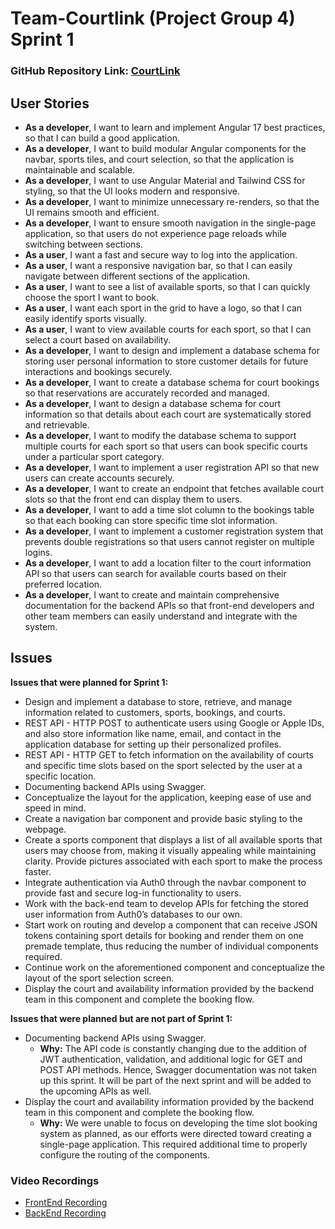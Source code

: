 # Team-Courtlink (Project Group 4) Sprint 1

### GitHub Repository Link: [CourtLink](https://github.com/Ashfaq-Ahmed-Mohammed/Team-CourtLink)

## User Stories

- **As a developer**, I want to learn and implement Angular 17 best practices, so that I can build a good application.
- **As a developer**, I want to build modular Angular components for the navbar, sports tiles, and court selection, so that the application is maintainable and scalable.
- **As a developer**, I want to use Angular Material and Tailwind CSS for styling, so that the UI looks modern and responsive.
- **As a developer**, I want to minimize unnecessary re-renders, so that the UI remains smooth and efficient.
- **As a developer**, I want to ensure smooth navigation in the single-page application, so that users do not experience page reloads while switching between sections.
- **As a user**, I want a fast and secure way to log into the application.
- **As a user**, I want a responsive navigation bar, so that I can easily navigate between different sections of the application.
- **As a user**, I want to see a list of available sports, so that I can quickly choose the sport I want to book.
- **As a user**, I want each sport in the grid to have a logo, so that I can easily identify sports visually.
- **As a user**, I want to view available courts for each sport, so that I can select a court based on availability.
- **As a developer**, I want to design and implement a database schema for storing user personal information to store customer details for future interactions and bookings securely.
- **As a developer**, I want to create a database schema for court bookings so that reservations are accurately recorded and managed.
- **As a developer**, I want to design a database schema for court information so that details about each court are systematically stored and retrievable.
- **As a developer**, I want to modify the database schema to support multiple courts for each sport so that users can book specific courts under a particular sport category.
- **As a developer**, I want to implement a user registration API so that new users can create accounts securely.
- **As a developer**, I want to create an endpoint that fetches available court slots so that the front end can display them to users.
- **As a developer**, I want to add a time slot column to the bookings table so that each booking can store specific time slot information.
- **As a developer**, I want to implement a customer registration system that prevents double registrations so that users cannot register on multiple logins.
- **As a developer**, I want to add a location filter to the court information API so that users can search for available courts based on their preferred location.
- **As a developer**, I want to create and maintain comprehensive documentation for the backend APIs so that front-end developers and other team members can easily understand and integrate with the system.

## Issues

**Issues that were planned for Sprint 1:**

- Design and implement a database to store, retrieve, and manage information related to customers, sports, bookings, and courts.
- REST API - HTTP POST to authenticate users using Google or Apple IDs, and also store information like name, email, and contact in the application database for setting up their personalized profiles.
- REST API - HTTP GET to fetch information on the availability of courts and specific time slots based on the sport selected by the user at a specific location.
- Documenting backend APIs using Swagger.
- Conceptualize the layout for the application, keeping ease of use and speed in mind.
- Create a navigation bar component and provide basic styling to the webpage.
- Create a sports component that displays a list of all available sports that users may choose from, making it visually appealing while maintaining clarity. Provide pictures associated with each sport to make the process faster.
- Integrate authentication via Auth0 through the navbar component to provide fast and secure log-in functionality to users.
- Work with the back-end team to develop APIs for fetching the stored user information from Auth0’s databases to our own.
- Start work on routing and develop a component that can receive JSON tokens containing sport details for booking and render them on one premade template, thus reducing the number of individual components required.
- Continue work on the aforementioned component and conceptualize the layout of the sport selection screen.
- Display the court and availability information provided by the backend team in this component and complete the booking flow.

**Issues that were planned but are not part of Sprint 1:**

- Documenting backend APIs using Swagger.
  - **Why:** The API code is constantly changing due to the addition of JWT authentication, validation, and additional logic for GET and POST API methods. Hence, Swagger documentation was not taken up this sprint. It will be part of the next sprint and will be added to the upcoming APIs as well.
- Display the court and availability information provided by the backend team in this component and complete the booking flow.
  - **Why:** We were unable to focus on developing the time slot booking system as planned, as our efforts were directed toward creating a single-page application. This required additional time to properly configure the routing of the components.


### Video Recordings
- [FrontEnd Recording](https://drive.google.com/file/d/1ljUqdiY-nMspxK2W6NZ-VHV2VZV7shOx/view?usp=sharing)
- [BackEnd Recording](https://drive.google.com/file/d/1iWfi_NnLlPfjPQI-3P1WekB22cshHVUZ/view?usp=drive_link)